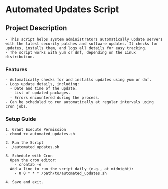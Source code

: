 # Automated Updates Script

## Project Description
    - This script helps system administrators automatically update servers with the latest security patches and software updates. It checks for updates, installs them, and logs all details for easy tracking.
    - The script works with yum or dnf, depending on the Linux distribution.

### Features
    - Automatically checks for and installs updates using yum or dnf.
    - Logs update details, including:
      - Date and time of the update.
      - List of updated packages.
      - Errors encountered during the process.
    - Can be scheduled to run automatically at regular intervals using cron jobs.

### Setup Guide
    1. Grant Execute Permission
    - chmod +x automated_updates.sh
    
    2. Run the Script
    - ./automated_updates.sh
    
    3. Schedule with Cron
      Open the cron editor:
        - crontab -e
      Add a line to run the script daily (e.g., at midnight):
        - 0 0 * * * /path/to/automated_updates.sh
    
    4. Save and exit.
